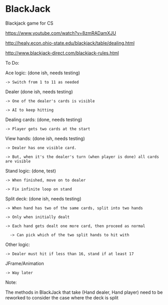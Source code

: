 # BlackJack
Blackjack game for CS

https://www.youtube.com/watch?v=8zmRADamXJU

http://healy.econ.ohio-state.edu/blackjack/table/dealing.html 

http://www.blackjack-direct.com/blackjack-rules.html

To Do:

  Ace logic: (done ish, needs testing)
    
    -> Switch from 1 to 11 as needed
    
  Dealer (done ish, needs testing)
  
    -> One of the dealer's cards is visible
    
    -> AI to keep hitting 
    
  Dealing cards: (done, needs testing)
  
    -> Player gets two cards at the start
    
  View hands: (done ish, needs testing)
  
    -> Dealer has one visible card.
    
    -> But, when it's the dealer's turn (when player is done) all cards are visible
    
  Stand logic: (done, test)
  
    -> When finished, move on to dealer
      
    -> Fix infinite loop on stand
    
  Split deck: (done ish, needs testing)
  
    -> When hand has two of the same cards, split into two hands
    
    -> Only when initially dealt
    
    -> Each hand gets dealt one more card, then proceed as normal
      
      -> Can pick which of the two split hands to hit with
    
  Other logic: 
  
    -> Dealer must hit if less than 16, stand if at least 17
    
  JFrame/Animation
  
    -> Way later
    
  Note:
  
  The methods in BlackJack that take (Hand dealer, Hand player) need to be reworked to consider the case where the deck is split
    
  
